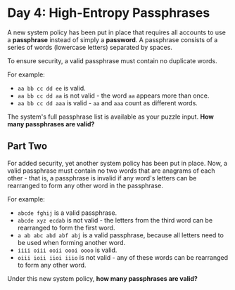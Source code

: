 # Day 4: High-Entropy Passphrases

A new system policy has been put in place that requires all accounts to use a
**passphrase** instead of simply a **password**. A passphrase consists of a
series of words (lowercase letters) separated by spaces.

To ensure security, a valid passphrase must contain no duplicate words.

For example:

- `aa bb cc dd ee` is valid.
- `aa bb cc dd aa` is not valid - the word `aa` appears more than once.
- `aa bb cc dd aaa` is valid - `aa` and `aaa` count as different words.

The system's full passphrase list is available as your puzzle input.
**How many passphrases are valid?**

## Part Two

For added security, yet another system policy has been put in place. Now, a
valid passphrase must contain no two words that are anagrams of each other -
that is, a passphrase is invalid if any word's letters can be rearranged to form
any other word in the passphrase.

For example:

- `abcde fghij` is a valid passphrase.
- `abcde xyz ecdab` is not valid - the letters from the third word can be
  rearranged to form the first word.
- `a ab abc abd abf abj` is a valid passphrase, because all letters need to be
  used when forming another word.
- `iiii oiii ooii oooi oooo` is valid.
- `oiii ioii iioi iiio` is not valid - any of these words can be rearranged to
  form any other word.

Under this new system policy, **how many passphrases are valid?**

